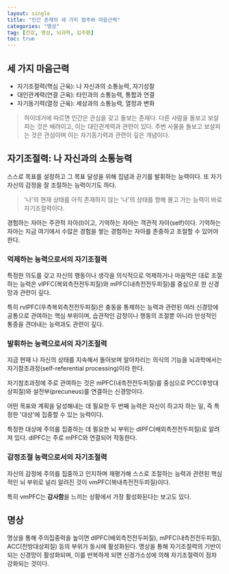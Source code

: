 ```yaml
---
layout: single
title: "인간 존재의 세 가지 범주와 마음근력"
categories: "명상"
tag: [건강, 명상, 뇌과학, 김주환]
toc: true
---
```


## 세 가지 마음근력

- 자기조절력(핵심 근육): 나 자신과의 소통능력, 자기성찰
- 대인관계력(연결 근육): 타인과의 소통능력, 통합과 연결
- 자기동기력(열정 근육): 세상과의 소통능력, 열정과 변화

> 하이데거에 따르면 인간은 관심을 갖고 돌보는 존재다. 다른 사람을 돌보고 보살피는 것은 배려이고, 이는 대인관계력과 관련이 있다. 주변 사물을 돌보고 보살피는 것은 관심이며 이는 자기동기력과 관련이 깊은 개념이다.

## 자기조절력: 나 자신과의 소통능력

스스로 목표를 설정하고 그 목표 달성을 위해 집념과 끈기를 발휘하는 능력이다.
또 자기 자신의 감정을 잘 조절하는 능력이기도 하다.

> '나'의 현재 상태를 아직 존재하지 않는 '나'의 상태를 향해 몰고 가는 능력이 바로 자기조절력이다.

경험하는 자아는 주관적 자아(I)이고, 기억하는 자아는 객관적 자아(self)이다. 기억하는 자아는 지금 여기에서 수많은 경험을 쌓는 경험하는 자아를 존중하고 조절할 수 있어야 한다.

### 억제하는 능력으로서의 자기조절력

특정한 의도를 갖고 자신의 행동이나 생각을 의식적으로 억제하거나 마음먹은 대로 조절하는 능력은 vlPFC(복외측전전두피질)와 mPFC(내측전전두피질)를 중심으로 한 신경망과 관련이 깊다.

특히 rvlPFC(우측복외측전전두피질)은 충동을 통제하는 능력과 관련된 여러 신경망에 공통으로 관여하는 핵심 부위이며, 습관적인 감정이나 행동의 조절뿐 아니라 만성적인 통증을 견뎌내는 능력과도 관련이 깊다.

### 발휘하는 능력으로서의 자기조절력

지금 현재 나 자신의 상태를 지속해서 돌아보며 알아차리는 의식의 기능을 뇌과학에서는 자기참조과정(self-referential processing)이라 한다.

자기참조과정에 주로 관여하는 것은 mPFC(내측전전두피질)를 중심으로 PCC(후방대상피질)와 설전부(precuneus)를 연결하는 신경망이다.

어떤 목표와 계획을 달성해내는 데 필요한 두 번째 능력은 자신이 하고자 하는 일, 즉 특정한 '대상'에 집중할 수 있는 능력이다.

특정한 대상에 주의를 집중하는 데 필요한 뇌 부위는 dlPFC(배외측전전두피질)로 알려져 있다. dlPFC는 주로 mPFC와 연결되어 작동한다.

### 감정조절 능력으로서의 자기조절력

자신의 감정에 주의를 집중하고 인지하며 재평가해 스스로 조절하는 능력과 관련된 핵심적인 뇌 부위로 널리 알려진 것이 vmPFC(복내측전전두피질)이다.

특히 vmPFC는 **감사함**을 느끼는 상황에서 가장 활성화된다는 보고도 있다.

## 명상

명상을 통해 주의집중력을 높이면 dlPFC(배외측전전두피질), mPFC(내측전전두피질), ACC(전방대상피질) 등의 부위가 동시에 활성화된다. 명상을 통해 자기조절력의 기반이 되는 신경망이 활성화되며, 이를 반복하게 되면 신경가소성에 의해 자기조절력이 점차 강화되는 것이다.

